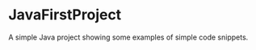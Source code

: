 JavaFirstProject
================

A simple Java project showing some examples of simple code snippets.
